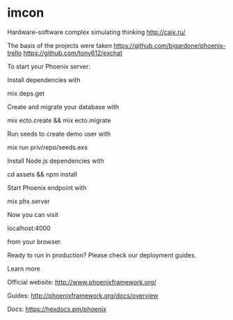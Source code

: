 # imcon
Hardware-software complex simulating thinking http://caix.ru/

The basis of the projects were taken https://github.com/bigardone/phoenix-trello https://github.com/tony612/exchat

To start your Phoenix server:

Install dependencies with

mix deps.get

Create and migrate your database with

mix ecto.create && mix ecto.migrate

Run seeds to create demo user with

mix run priv/repo/seeds.exs

Install Node.js dependencies with

cd assets && npm install

Start Phoenix endpoint with

mix phx.server

Now you can visit

localhost:4000

from your browser.

Ready to run in production? Please check our deployment guides.

Learn more

Official website: http://www.phoenixframework.org/

Guides: http://phoenixframework.org/docs/overview

Docs: https://hexdocs.pm/phoenix

